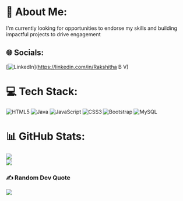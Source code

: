 # 💫 About Me:
I'm currently looking for opportunities to endorse my skills and building impactful projects to drive engagement 


## 🌐 Socials:
[![LinkedIn](https://img.shields.io/badge/LinkedIn-%230077B5.svg?logo=linkedin&logoColor=white)](https://linkedin.com/in/Rakshitha B V) 

# 💻 Tech Stack:
![HTML5](https://img.shields.io/badge/html5-%23E34F26.svg?style=flat&logo=html5&logoColor=white) ![Java](https://img.shields.io/badge/java-%23ED8B00.svg?style=flat&logo=openjdk&logoColor=white) ![JavaScript](https://img.shields.io/badge/javascript-%23323330.svg?style=flat&logo=javascript&logoColor=%23F7DF1E) ![CSS3](https://img.shields.io/badge/css3-%231572B6.svg?style=flat&logo=css3&logoColor=white) ![Bootstrap](https://img.shields.io/badge/bootstrap-%238511FA.svg?style=flat&logo=bootstrap&logoColor=white) ![MySQL](https://img.shields.io/badge/mysql-4479A1.svg?style=flat&logo=mysql&logoColor=white)
# 📊 GitHub Stats:
![](https://github-readme-stats.vercel.app/api?username=Rakshitha-16&theme=great-gatsby&hide_border=false&include_all_commits=false&count_private=false)<br/>
![](https://github-readme-streak-stats.herokuapp.com/?user=Rakshitha-16&theme=great-gatsby&hide_border=false)<br/>


### ✍️ Random Dev Quote

[![](https://visitcount.itsvg.in/api?id=Rakshitha-16&icon=2&color=7)](https://visitcount.itsvg.in)

